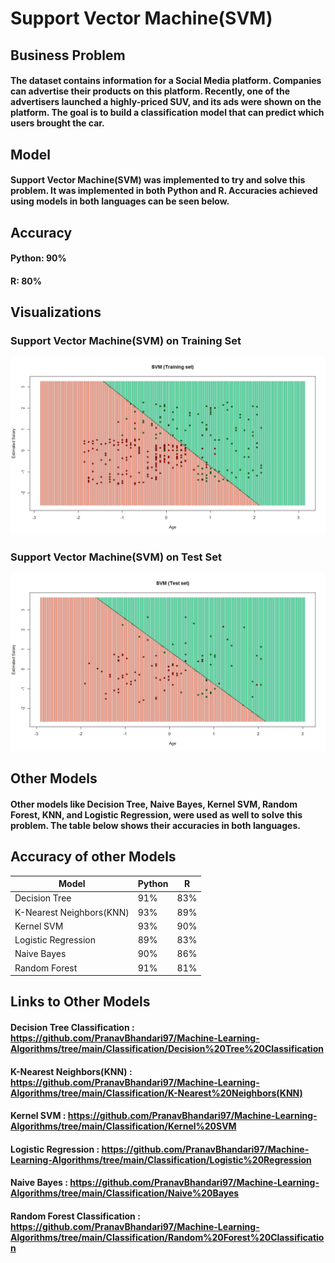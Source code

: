 # Support Vector Machine(SVM)

## Business Problem
#### The dataset contains information for a Social Media platform. Companies can advertise their products on this platform. Recently, one of the advertisers launched a highly-priced SUV, and its ads were shown on the platform. The goal is to build a classification model that can predict which users brought the car.

## Model
#### Support Vector Machine(SVM) was implemented to try and solve this problem. It was implemented in both Python and R. Accuracies achieved using models in both languages can be seen below.

## Accuracy
#### Python:  90% 
#### R:  80% 

## Visualizations
### Support Vector Machine(SVM) on Training Set
![](SVM(TrainingSet).jpeg)

### Support Vector Machine(SVM) on Test Set
![](SVM(TestSet).jpeg)

## Other Models
#### Other models like Decision Tree, Naive Bayes, Kernel SVM, Random Forest, KNN, and Logistic Regression, were used as well to solve this problem. The table below shows their accuracies in both languages.

## Accuracy of other Models
| Model | Python | R |
| ---| --- | --- |
| Decision Tree | 91% | 83% |
| K-Nearest Neighbors(KNN) | 93% | 89% |
| Kernel SVM | 93% | 90% |
| Logistic Regression| 89% | 83% |
| Naive Bayes | 90% | 86% |
| Random Forest | 91% | 81% |

## Links to Other Models
#### Decision Tree Classification : https://github.com/PranavBhandari97/Machine-Learning-Algorithms/tree/main/Classification/Decision%20Tree%20Classification
#### K-Nearest Neighbors(KNN) : https://github.com/PranavBhandari97/Machine-Learning-Algorithms/tree/main/Classification/K-Nearest%20Neighbors(KNN)
#### Kernel SVM : https://github.com/PranavBhandari97/Machine-Learning-Algorithms/tree/main/Classification/Kernel%20SVM
#### Logistic Regression : https://github.com/PranavBhandari97/Machine-Learning-Algorithms/tree/main/Classification/Logistic%20Regression
#### Naive Bayes : https://github.com/PranavBhandari97/Machine-Learning-Algorithms/tree/main/Classification/Naive%20Bayes
#### Random Forest Classification : https://github.com/PranavBhandari97/Machine-Learning-Algorithms/tree/main/Classification/Random%20Forest%20Classification
